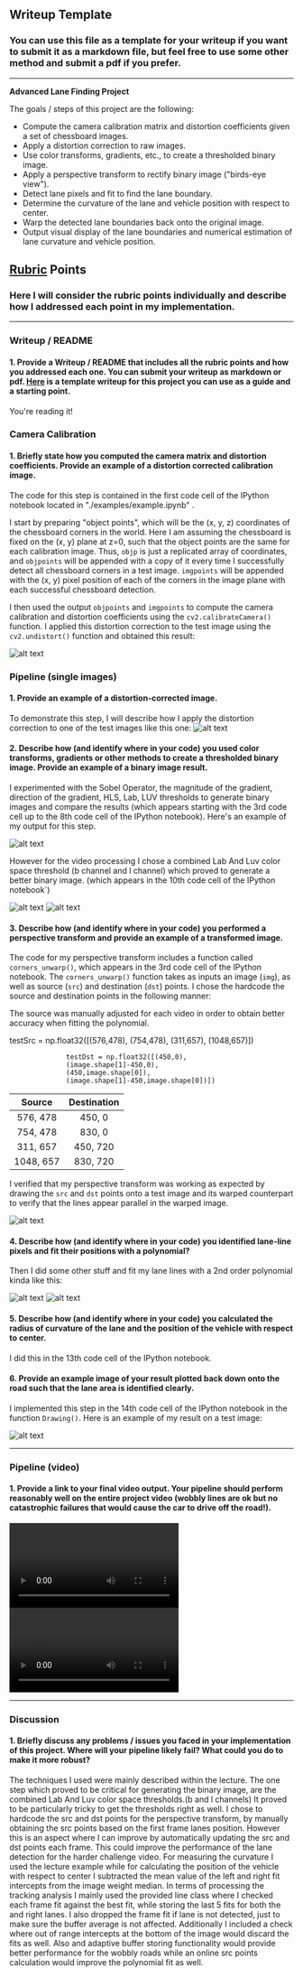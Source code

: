 ## Writeup Template

### You can use this file as a template for your writeup if you want to submit it as a markdown file, but feel free to use some other method and submit a pdf if you prefer.

---

**Advanced Lane Finding Project**

The goals / steps of this project are the following:

* Compute the camera calibration matrix and distortion coefficients given a set of chessboard images.
* Apply a distortion correction to raw images.
* Use color transforms, gradients, etc., to create a thresholded binary image.
* Apply a perspective transform to rectify binary image ("birds-eye view").
* Detect lane pixels and fit to find the lane boundary.
* Determine the curvature of the lane and vehicle position with respect to center.
* Warp the detected lane boundaries back onto the original image.
* Output visual display of the lane boundaries and numerical estimation of lane curvature and vehicle position.

[//]: # (Image References)

[image1]: ./output_images/UndistortedIMG.jpeg "Undistorted"
[image2]: ./output_images/UndistortedWarpedIMG.jpeg "Undistorted and Warped Image"
[image3]: ./output_images/SlidingWindow.jpeg "Sliding Window"
[image4]: ./output_images/SlidingWindowPreviousFit.jpeg "Sliding Window using previous fit"
[image5]: ./output_images/LaneAreaDrawn.jpeg "Fit Visual"
[image6]: ./output_images/ThresholdedBchannel.jpeg "Thresholded B channel"
[image7]: ./output_images/ThresholdedBchannel.jpeg "Thresholded L channel"
[image8]: ./output_images/UndistortedTestIMG.jpeg "Undistorted Image"
[image9]: ./output_images/CombinedSchannel_GradientThreshold.jpeg "Gradient and S Channel Threshold"
[video1]: ./output_images/project_video_output_final.mp4 "Video"
[video2]: ./output_images/challenge_video_output_final.mp4 "Video Challenge"

## [Rubric](https://review.udacity.com/#!/rubrics/571/view) Points

### Here I will consider the rubric points individually and describe how I addressed each point in my implementation.  

---

### Writeup / README

#### 1. Provide a Writeup / README that includes all the rubric points and how you addressed each one.  You can submit your writeup as markdown or pdf.  [Here](https://github.com/udacity/CarND-Advanced-Lane-Lines/blob/master/writeup_template.md) is a template writeup for this project you can use as a guide and a starting point.  

You're reading it!

### Camera Calibration

#### 1. Briefly state how you computed the camera matrix and distortion coefficients. Provide an example of a distortion corrected calibration image.

The code for this step is contained in the first code cell of the IPython notebook located in "./examples/example.ipynb" .  

I start by preparing "object points", which will be the (x, y, z) coordinates of the chessboard corners in the world. Here I am assuming the chessboard is fixed on the (x, y) plane at z=0, such that the object points are the same for each calibration image.  Thus, `objp` is just a replicated array of coordinates, and `objpoints` will be appended with a copy of it every time I successfully detect all chessboard corners in a test image.  `imgpoints` will be appended with the (x, y) pixel position of each of the corners in the image plane with each successful chessboard detection.  

I then used the output `objpoints` and `imgpoints` to compute the camera calibration and distortion coefficients using the `cv2.calibrateCamera()` function.  I applied this distortion correction to the test image using the `cv2.undistort()` function and obtained this result: 

![alt text][image1]

### Pipeline (single images)

#### 1. Provide an example of a distortion-corrected image.

To demonstrate this step, I will describe how I apply the distortion correction to one of the test images like this one:
![alt text][image8]

#### 2. Describe how (and identify where in your code) you used color transforms, gradients or other methods to create a thresholded binary image.  Provide an example of a binary image result.

I experimented with the Sobel Operator, the magnitude of the gradient, direction of the gradient, HLS, Lab, LUV thresholds to generate binary images and compare the results (which appears starting with the 3rd code cell up to the 8th code cell of the IPython notebook).  Here's an example of my output for this step.

![alt text][image9]

However for the video processing I chose a combined Lab And Luv color space threshold (b channel and l channel) which proved to generate a better binary image. (which appears in the 10th code cell of the IPython notebook`)

![alt text][image6]
![alt text][image7]

#### 3. Describe how (and identify where in your code) you performed a perspective transform and provide an example of a transformed image.

The code for my perspective transform includes a function called `corners_unwarp()`, which appears in the 3rd code cell of the IPython notebook.  The `corners_unwarp()` function takes as inputs an image (`img`), as well as source (`src`) and destination (`dst`) points.  I chose the hardcode the source and destination points in the following manner:

The source was manually adjusted for each video in order to obtain better accuracy when fitting the polynomial.

testSrc = np.float32([(576,478),
                  (754,478), 
                  (311,657), 
                  (1048,657)])

				  testDst = np.float32([(450,0),
                  (image.shape[1]-450,0),
                  (450,image.shape[0]),
                  (image.shape[1]-450,image.shape[0])])
| Source        | Destination   | 
|:-------------:|:-------------:| 
| 576, 478      | 450, 0        | 
| 754, 478      | 830, 0        |
| 311, 657      | 450, 720      |
| 1048, 657     | 830, 720      |

I verified that my perspective transform was working as expected by drawing the `src` and `dst` points onto a test image and its warped counterpart to verify that the lines appear parallel in the warped image.

![alt text][image2]

#### 4. Describe how (and identify where in your code) you identified lane-line pixels and fit their positions with a polynomial?

Then I did some other stuff and fit my lane lines with a 2nd order polynomial kinda like this:

![alt text][image3]
![alt text][image4]

#### 5. Describe how (and identify where in your code) you calculated the radius of curvature of the lane and the position of the vehicle with respect to center.

I did this in the 13th code cell of the IPython notebook.  

#### 6. Provide an example image of your result plotted back down onto the road such that the lane area is identified clearly.

I implemented this step in the 14th code cell of the IPython notebook in the function `Drawing()`.  Here is an example of my result on a test image:

![alt text][image5]

---

### Pipeline (video)

#### 1. Provide a link to your final video output.  Your pipeline should perform reasonably well on the entire project video (wobbly lines are ok but no catastrophic failures that would cause the car to drive off the road!).

![alt text][video1]
![alt text][video2]

---

### Discussion

#### 1. Briefly discuss any problems / issues you faced in your implementation of this project.  Where will your pipeline likely fail?  What could you do to make it more robust?

The techniques I used were mainly described within the lecture. The one step which proved to be critical for generating the binary image, are the combined Lab And Luv color space thresholds.(b and l channels)
It proved to be particularly tricky to get the thresholds right as well.
I chose to hardcode the src and dst points for the perspective transform, by manually obtaining the src points based on the first frame lanes position.
However this is an aspect where I can improve by automatically updating the src and dst points each frame. This could improve the performance of the lane detection for the harder challenge video.
For measuring the curvature I used the lecture example while for calculating the position of the vehicle with respect to center I subtracted the mean value of the left and right fit intercepts from the image weight median.
In terms of processing the tracking analysis I mainly used the provided line class where I checked each frame fit against the best fit, while storing the last 5 fits for both the and right lanes. 
I also dropped the frame fit if lane is not detected, just to make sure the buffer average is not affected. Additionally I included a check where out of range intercepts at the bottom of the image would discard the fits as well.
Also and adaptive buffer storing functionality would provide better performance for the wobbly roads while an online src points calculation would improve the polynomial fit as well.
